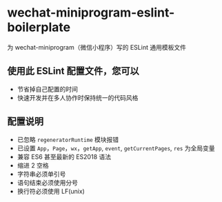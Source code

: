 # wechat-miniprogram-eslint-boilerplate

为 wechat-miniprogram（微信小程序）写的 ESLint 通用模板文件

## 使用此 ESLint 配置文件，您可以

* 节省掉自己配置的时间
* 快速开发并在多人协作时保持统一的代码风格

## 配置说明

* 已忽略 `regeneratorRuntime` 模块报错
* 已设置 `App`，`Page`，`wx`，`getApp`, `event`, `getCurrentPages`, `res` 为全局变量
* 兼容 ES6 甚至最新的 ES2018 语法
* 缩进 2 空格
* 字符串必须单引号
* 语句结束必须使用分号
* 换行符必须使用 LF(unix)
